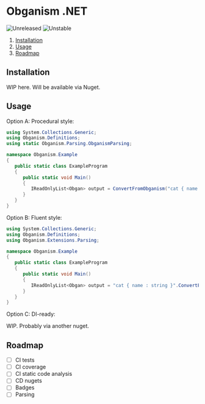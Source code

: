 Obganism .NET
====

![Unreleased](https://img.shields.io/badge/Status-Unreleased-red.svg?style=flat-square)
![Unstable](https://img.shields.io/badge/Status-Unstable-red.svg?style=flat-square)

1. [Installation](#installation)
2. [Usage](#usage)
3. [Roadmap](#roadmap)

Installation
----

WIP here. Will be available via Nuget.

Usage
----

Option A: Procedural style:

```cs
using System.Collections.Generic;
using Obganism.Definitions;
using static Obganism.Parsing.ObganismParsing;

namespace Obganism.Example
{
   public static class ExampleProgram
   {
      public static void Main()
      {
         IReadOnlyList<Obgan> output = ConvertFromObganism("cat { name : string }");
      }
   }
}
```

Option B: Fluent style:

```cs
using System.Collections.Generic;
using Obganism.Definitions;
using Obganism.Extensions.Parsing;

namespace Obganism.Example
{
   public static class ExampleProgram
   {
      public static void Main()
      {
         IReadOnlyList<Obgan> output = "cat { name : string }".ConvertFromObganism();
      }
   }
}
```

Option C: DI-ready:

WIP. Probably via another nuget.

Roadmap
----

- [ ] CI tests
- [ ] CI coverage
- [ ] CI static code analysis
- [ ] CD nugets
- [ ] Badges
- [ ] Parsing
